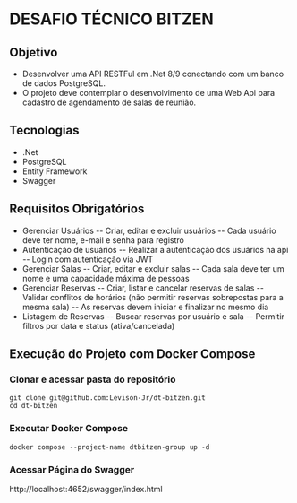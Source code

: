 # DESAFIO TÉCNICO BITZEN

## Objetivo
- Desenvolver uma API RESTFul em .Net 8/9 conectando com um banco de dados PostgreSQL.
- O projeto deve contemplar o desenvolvimento de uma Web Api para cadastro de agendamento de salas de reunião.
## Tecnologias
- .Net 
- PostgreSQL 
- Entity Framework 
- Swagger

## Requisitos Obrigatórios
- Gerenciar Usuários
-- Criar, editar e excluir usuários
-- Cada usuário deve ter nome, e-mail e senha para registro
- Autenticação de usuários
-- Realizar a autenticação dos usuários na api
-- Login com autenticação via JWT
- Gerenciar Salas
-- Criar, editar e excluir salas
-- Cada sala deve ter um nome e uma capacidade máxima de pessoas
- Gerenciar Reservas
-- Criar, listar e cancelar reservas de salas
-- Validar conflitos de horários (não permitir reservas sobrepostas para a mesma sala)
-- As reservas devem iniciar e finalizar no mesmo dia
- Listagem de Reservas
-- Buscar reservas por usuário e sala
-- Permitir filtros por data e status (ativa/cancelada)

## Execução do Projeto com Docker Compose
### Clonar e acessar pasta do repositório

    git clone git@github.com:Levison-Jr/dt-bitzen.git
    cd dt-bitzen
  
  ### Executar Docker Compose
  
    docker compose --project-name dtbitzen-group up -d

### Acessar Página do Swagger
http://localhost:4652/swagger/index.html
